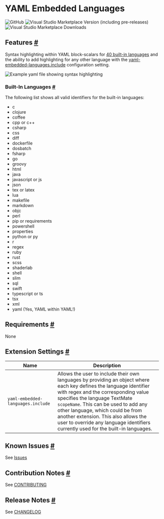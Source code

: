 # YAML Embedded Languages

![GitHub](https://img.shields.io/github/license/harrydowning/yaml-embedded-languages?color=forest) ![Visual Studio Marketplace Version (including pre-releases)](https://img.shields.io/visual-studio-marketplace/v/harrydowning.yaml-embedded-languages?color=red) ![Visual Studio Marketplace Downloads](https://img.shields.io/visual-studio-marketplace/d/harrydowning.yaml-embedded-languages?color=rebeccapurple)

## Features [#](#features- 'Features')

Syntax highlighting within YAML block-scalars for [40 built-in languages](#built-in-languages- 'Built-In Languages') and the ability to add highlighting for any other language with the [yaml-embedded-languages.include](#extension-settings- 'Extension Settings') configuration setting.

![Example yaml file showing syntax highlighting](https://raw.githubusercontent.com/harrydowning/yaml-embedded-languages/master/images/example.png)

### Built-In Languages [#](#built-in-languages- 'Built-In Languages')
The following list shows all valid identifiers for the built-in languages:
- c
- clojure
- coffee
- cpp or c++
- csharp
- css
- diff
- dockerfile
- dosbatch
- fsharp
- go
- groovy
- html
- java
- javascript or js
- json
- tex or latex
- lua
- makefile
- markdown
- objc
- perl
- pip or requirements
- powershell
- properties
- python or py
- r
- regex
- ruby
- rust
- scss
- shaderlab
- shell
- slim
- sql
- swift
- typescript or ts
- tsx
- xml
- yaml (Yes, YAML within YAML!)

## Requirements [#](#requirements- 'Requirements')

None

## Extension Settings [#](#extension-settings- 'Extension Settings')

| Name | Description |
| ---- | ----------- |
| `yaml-embedded-languages.include` | Allows the user to include their own languages by providing an object where each key defines the language identifier with regex and the corresponding value specifies the language TextMate `scopeName`. This can be used to add any other language, which could be from another extension. This also allows the user to override any language identifiers currently used for the built-in languages. |

## Known Issues [#](#known-issues- 'Known Issues')

See [Issues](https://github.com/harrydowning/yaml-embedded-languages/issues)


## Contribution Notes [#](#contribution-notes- 'Contribution Notes')

See [CONTRIBUTING](CONTRIBUTING.md)

## Release Notes [#](#release-notes- 'Release Notes')

See [CHANGELOG](CHANGELOG.md)
